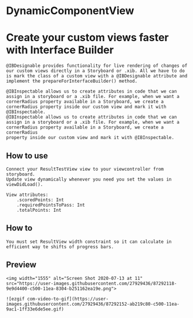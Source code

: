 # DynamicComponentView #
# Create your custom views faster with Interface Builder #

    @IBDesignable provides functionality for live rendering of changes of our custom views directly in a Storyboard or .xib. All we have to do is mark the class of a custom view with a @IBDesignable attribute and implement the prepareForInterfaceBuilder() method.
    
    @IBInspectable allows us to create attributes in code that we can assign in a storyboard or a .xib file. For example, when we want a cornerRadius property available in a Storyboard, we create a cornerRadius property inside our custom view and mark it with @IBInspectable.
    @IBInspectable allows us to create attributes in code that we can
    assign in a storyboard or a .xib file. For example, when we want a
    cornerRadius property available in a Storyboard, we create a cornerRadius
    property inside our custom view and mark it with @IBInspectable.
    
## How to use ##
    Connect your ResultTestView view to your viewcontroller from storyboard.
    Update view dynamically whenever you need you set the values in viewDidLoad().

    View attributes:
        .scoredPoints: Int
        .requiredPointsToPass: Int
        .totalPoints: Int

## How to ##
    You must set ResultView width constraint so it can calculate in efficient way te shifts of progress bars. 

## Preview ##

    <img width="1555" alt="Screen Shot 2020-07-13 at 11" src="https://user-images.githubusercontent.com/27929436/87292118-9e9d4400-c500-11ea-8304-b251162ea19e.png">

    ![ezgif com-video-to-gif](https://user-images.githubusercontent.com/27929436/87292152-ab219c80-c500-11ea-9ac1-1ff33e6de5ee.gif)

